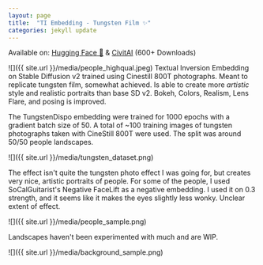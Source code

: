 ```yaml
---
layout: page
title:  "TI Embedding - Tungsten Film ✨"
categories: jekyll update
---
```

Available on: [Hugging Face 🤗](https://huggingface.co/fzbuzz/TungstenDispo-embedding-sd-v2-768) & [CivitAI](https://civitai.com/models/3447) (600+ Downloads)


![]({{ site.url }}/media/people_highqual.jpeg)
Textual Inversion Embedding on Stable Diffusion v2 trained using Cinestill 800T photographs. Meant to replicate tungsten film, somewhat achieved. Is able to create more _artistic_ style and realistic portraits than base SD v2. Bokeh, Colors, Realism, Lens Flare, and posing is improved.

The TungstenDispo embedding were trained for 1000 epochs with a gradient batch size of 50. A total of ~100 training images of tungsten photographs taken with CineStill 800T were used. The split was around 50/50 people landscapes.

![]({{ site.url }}/media/tungsten_dataset.png)


The effect isn't quite the tungsten photo effect I was going for, but creates very nice, artistic portraits of people. For some of the people, I used SoCalGuitarist's Negative FaceLift as a negative embedding. I used it on 0.3 strength, and it seems like it makes the eyes slightly less wonky. Unclear extent of effect.

![]({{ site.url }}/media/people_sample.png)

Landscapes haven't been experimented with much and are WIP.

![]({{ site.url }}/media/background_sample.png)